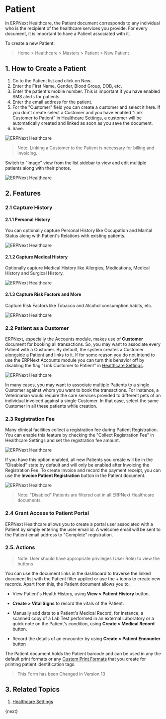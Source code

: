 <!-- add-breadcrumbs -->
# Patient

In ERPNext Healthcare, the Patient document corresponds to any individual who is the recipient of the healthcare services you provide. For every document,  it is important to have a Patient associated with it.

To create a new Patient:

> Home > Healthcare > Masters > Patient > New Patient

## 1. How to Create a Patient

1. Go to the Patient list and click on New.
2. Enter the First Name, Gender, Blood Group, DOB, etc.
3. Enter the patient's mobile number. This is important if you have enabled SMS alerts for patients.
4. Enter the email address for the patient.
5. For the "Customer" field you can create a customer and select it here. If you don't create select a Customer and you have enabled "Link Customer to Patient" in [Healthcare Settings](/docs/user/manual/en/healthcare/healthcare_settings), a customer will be automatically created and linked as soon as you save the document.
6. Save.

<img class="screenshot" alt="ERPNext Healthcare" src="{{docs_base_url}}/assets/img/healthcare/patient_1.png">

> Note: Linking a Customer to the Patient is necessary for billing and invoicing.

Switch to "Image" view from the list sidebar to view and edit multiple patients along with their photos.

<img class="screenshot" alt="ERPNext Healthcare" src="{{docs_base_url}}/assets/img/healthcare/patient-repo.png">

## 2. Features

### 2.1 Capture History

#### 2.1.1 Personal History

You can optionally capture Personal History like Occupation and Marital Status along with Patient's Relations with existing patients.

<img class="screenshot" alt="ERPNext Healthcare" src="{{docs_base_url}}/assets/img/healthcare/patient_personal_history.png">

#### 2.1.2 Capture Medical History

Optionally capture Medical History like Allergies, Medications, Medical History and Surgical History.

<img class="screenshot" alt="ERPNext Healthcare" src="{{docs_base_url}}/assets/img/healthcare/patient_surgical_history.png">

#### 2.1.3 Capture Risk Factors and More

Capture Risk Factors like Tobacco and Alcohol consumption habits, etc.

<img class="screenshot" alt="ERPNext Healthcare" src="{{docs_base_url}}/assets/img/healthcare/patient_risk_factors.png">

### 2.2 Patient as a Customer

ERPNext, especially the Accounts module, makes use of **Customer** document for booking all transactions. So, you may want to associate every Patient with a Customer. By default, the system creates a Customer alongside a Patient and links to it. If for some reason you do not intend to use the ERPNext Accounts module you can turn this behavior off by disabling the flag "Link Customer to Patient" in [Healthcare Settings](/docs/user/manual/en/healthcare/healthcare_settings).

<img class="screenshot" alt="ERPNext Healthcare" src="{{docs_base_url}}/assets/img/healthcare/patient_link_customer.png">

In many cases, you may want to associate multiple Patients to a single Customer against whom you want to book the transactions. For instance, a Veterinarian would require the care services provided to different pets of an individual invoiced against a single Customer. In that case, select the same Customer in all these patients while creation.

### 2.3 Registration Fee

Many clinical facilities collect a registration fee during Patient Registration. You can enable this feature by checking the "Collect Registration Fee" in Healthcare Settings and set the registration fee amount.

<img class="screenshot" alt="ERPNext Healthcare" src="{{docs_base_url}}/assets/img/healthcare/patient_registration_fee.png">

If you have this option enabled, all new Patients you create will be in the "Disabled" state by default and will only be enabled after Invoicing the Registration Fee. To create Invoice and record the payment receipt, you can use the **Invoice Patient Registration** button in the Patient document.

<img class="screenshot" alt="ERPNext Healthcare" src="{{docs_base_url}}/assets/img/healthcare/patient_disabled.png">

> Note: "Disabled" Patients are filtered out in all ERPNext Healthcare documents.

### 2.4 Grant Access to Patient Portal
ERPNext Healthcare allows you to create a portal user associated with a Patient by simply entering the user email id. A welcome email will be sent to the Patient email address to "Complete" registration.

### 2.5. Actions

> Note: User should have appropriate privileges (User Role) to view the buttons

You can use the document links in the dashboard to traverse the linked document list with the Patient filter applied or use the + icons to create new records. Apart from this, the Patient document allows you to,

* View Patient's Health History, using **View > Patient History** button.

* **Create > Vital Signs** to record the vitals of the Patient.

* Manually add data to a Patient's Medical Record, for instance, a scanned copy of a Lab Test performed in an external Laboratory or a quick note on the Patient's condition, using **Create > Medical Record** button.

* Record the details of an encounter by using **Create > Patient Encounter** button

The Patient document holds the Patient barcode and can be used in any the default print formats or any [Custom Print Formats](/docs/user/manual/en/customize-erpnext/print-format) that you create for printing patient identification tags.

> This Form has been Changed in Version 13

## 3. Related Topics
1. [Healthcare Settings](/docs/user/manual/en/healthcare/healthcare_settings)

{next}
